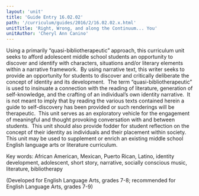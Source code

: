 ```yaml
---
layout: 'unit'
title: 'Guide Entry 16.02.02'
path: '/curriculum/guides/2016/2/16.02.02.x.html'
unitTitle: 'Right, Wrong, and along the Continuum... You'
unitAuthor: 'Cheryl Ann Canino'
---
```


<main>
 <p>
  Using a primarily “quasi-bibliotherapeutic” approach, this curriculum unit seeks to afford adolescent middle school students an opportunity to discover and identify with characters, situations and/or literary elements within a narrative framework.  By using narrative text, this writer seeks to provide an opportunity for students to discover and critically deliberate the concept of identity and its development.  The term “quasi-bibliotherapeutic” is used to insinuate a connection with the reading of literature, generation of self-knowledge, and the crafting of an individual’s own identity narrative.  It is not meant to imply that by reading the various texts contained herein a guide to self-discovery has been provided or such renderings will be therapeutic.  This unit serves as an exploratory vehicle for the engagement of meaningful and thought provoking conversation with and between students.  This unit should also provide fodder for student reflection on the concept of their identity as individuals and their placement within society.  This unit may be used to supplement or enrich an existing middle school English language arts or literature curriculum.
 </p>
 <p>
  Key words: African American, Mexican, Puerto Rican, Latino, identity development, adolescent, short story, narrative, socially conscious music, literature, bibliotherapy
 </p>
 <p>
  (Developed for English Language Arts, grades 7-8; recommended for English Language Arts, grades 7-9)
 </p>
</main>
